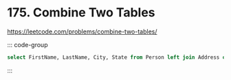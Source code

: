 # 175. Combine Two Tables

https://leetcode.com/problems/combine-two-tables/

::: code-group

```sql [SQL]
select FirstName, LastName, City, State from Person left join Address on Person.PersonId=Address.PersonId
```

:::
